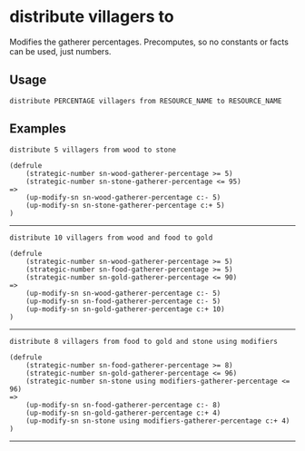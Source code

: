 # distribute villagers to
Modifies the gatherer percentages. Precomputes, so no constants or facts can be used, just numbers.
## Usage
```
distribute PERCENTAGE villagers from RESOURCE_NAME to RESOURCE_NAME
```
## Examples
```
distribute 5 villagers from wood to stone
```
```
(defrule
    (strategic-number sn-wood-gatherer-percentage >= 5)
    (strategic-number sn-stone-gatherer-percentage <= 95)
=>
    (up-modify-sn sn-wood-gatherer-percentage c:- 5)
    (up-modify-sn sn-stone-gatherer-percentage c:+ 5)
)

```
---
```
distribute 10 villagers from wood and food to gold
```
```
(defrule
    (strategic-number sn-wood-gatherer-percentage >= 5)
    (strategic-number sn-food-gatherer-percentage >= 5)
    (strategic-number sn-gold-gatherer-percentage <= 90)
=>
    (up-modify-sn sn-wood-gatherer-percentage c:- 5)
    (up-modify-sn sn-food-gatherer-percentage c:- 5)
    (up-modify-sn sn-gold-gatherer-percentage c:+ 10)
)

```
---
```
distribute 8 villagers from food to gold and stone using modifiers
```
```
(defrule
    (strategic-number sn-food-gatherer-percentage >= 8)
    (strategic-number sn-gold-gatherer-percentage <= 96)
    (strategic-number sn-stone using modifiers-gatherer-percentage <= 96)
=>
    (up-modify-sn sn-food-gatherer-percentage c:- 8)
    (up-modify-sn sn-gold-gatherer-percentage c:+ 4)
    (up-modify-sn sn-stone using modifiers-gatherer-percentage c:+ 4)
)

```
---
